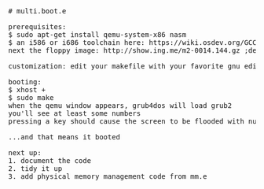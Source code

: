 <pre>
# multi.boot.e

prerequisites:
$ sudo apt-get install qemu-system-x86 nasm
$ an i586 or i686 toolchain here: https://wiki.osdev.org/GCC_Cross-Compiler#Prebuilt_Toolchains
next the floppy image: http://show.ing.me/m2-0014.144.gz ;decompress with $ gzip -d m2-0014.144

customization: edit your makefile with your favorite gnu editor

booting:
$ xhost +
$ sudo make
when the qemu window appears, grub4dos will load grub2
you'll see at least some numbers
pressing a key should cause the screen to be flooded with numerals.

...and that means it booted

next up:
1. document the code
2. tidy it up
3. add physical memory management code from mm.e

</pre>
